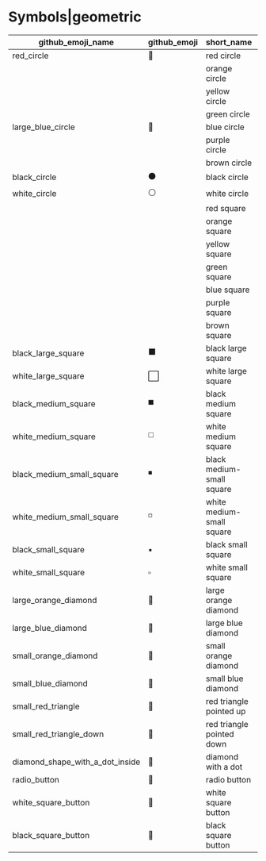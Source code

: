 # Symbols|geometric

|github_emoji_name|github_emoji|short_name|unicode_index|
|---|---|---|---|
|red_circle|:red_circle:|red circle|1507|
|||orange circle|1508|
|||yellow circle|1509|
|||green circle|1510|
|large_blue_circle|:large_blue_circle:|blue circle|1511|
|||purple circle|1512|
|||brown circle|1513|
|black_circle|:black_circle:|black circle|1514|
|white_circle|:white_circle:|white circle|1515|
|||red square|1516|
|||orange square|1517|
|||yellow square|1518|
|||green square|1519|
|||blue square|1520|
|||purple square|1521|
|||brown square|1522|
|black_large_square|:black_large_square:|black large square|1523|
|white_large_square|:white_large_square:|white large square|1524|
|black_medium_square|:black_medium_square:|black medium square|1525|
|white_medium_square|:white_medium_square:|white medium square|1526|
|black_medium_small_square|:black_medium_small_square:|black medium-small square|1527|
|white_medium_small_square|:white_medium_small_square:|white medium-small square|1528|
|black_small_square|:black_small_square:|black small square|1529|
|white_small_square|:white_small_square:|white small square|1530|
|large_orange_diamond|:large_orange_diamond:|large orange diamond|1531|
|large_blue_diamond|:large_blue_diamond:|large blue diamond|1532|
|small_orange_diamond|:small_orange_diamond:|small orange diamond|1533|
|small_blue_diamond|:small_blue_diamond:|small blue diamond|1534|
|small_red_triangle|:small_red_triangle:|red triangle pointed up|1535|
|small_red_triangle_down|:small_red_triangle_down:|red triangle pointed down|1536|
|diamond_shape_with_a_dot_inside|:diamond_shape_with_a_dot_inside:|diamond with a dot|1537|
|radio_button|:radio_button:|radio button|1538|
|white_square_button|:white_square_button:|white square button|1539|
|black_square_button|:black_square_button:|black square button|1540|
